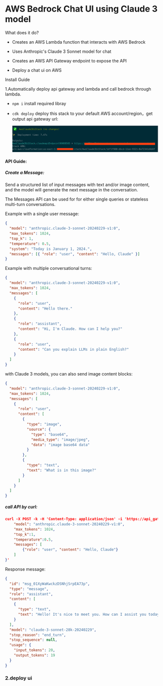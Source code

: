 # AWS Bedrock Chat UI using Claude 3 model

What does it do?

- Creates an AWS Lambda function that interacts with AWS Bedrock

- Uses Anthropic's Claude 3 Sonnet model for chat

- Creates an AWS API Gateway endpoint to expose the API

- Deploy a chat ui on AWS

Install Guide

1.Automatically deploy api gateway and lambda and call bedrock through lambda.

- `npm i` install required libray

- `cdk deploy` deploy this stack to your default AWS account/region，get output api gateway url:

  ![0](images/cdk_output.png)

#### API Guide:

##### Create a Message:

Send a structured list of input messages with text and/or image content, and the model will generate the next message in the conversation.

The Messages API can be used for for either single queries or stateless multi-turn conversations.

Example with a single user message:

```json
{
  "model": "anthropic.claude-3-sonnet-20240229-v1:0",
  "max_tokens": 1024,
  "top_k": 1,
  "temperature": 0.5,
  "system": "Today is January 1, 2024.",
  "messages": [{ "role": "user", "content": "Hello, Claude" }]
}
```

Example with multiple conversational turns:

```json
{
  "model": "anthropic.claude-3-sonnet-20240229-v1:0",
  "max_tokens": 1024,
  "messages": [
    {
      "role": "user",
      "content": "Hello there."
    },
    {
      "role": "assistant",
      "content": "Hi, I'm Claude. How can I help you?"
    },
    {
      "role": "user",
      "content": "Can you explain LLMs in plain English?"
    }
  ]
}
```

with Claude 3 models, you can also send image content blocks:

```json
{
  "model": "anthropic.claude-3-sonnet-20240229-v1:0",
  "max_tokens": 1024,
  "messages": [
    {
      "role": "user",
      "content": [
        {
          "type": "image",
          "source": {
            "type": "base64",
            "media_type": "image/jpeg",
            "data": "image base64 data"
          }
        },
        {
          "type": "text",
          "text": "What is in this image?"
        }
      ]
    }
  ]
}
```

##### call API by curl:

```json
curl -X POST -k -H 'Content-Type: application/json' -i 'https://api_gateway_url/v1/messages' --data '{
    "model": "anthropic.claude-3-sonnet-20240229-v1:0",
    "max_tokens": 1024,
    "top_k":1,
    "temperature":0.5,
    "messages": [
        {"role": "user", "content": "Hello, Claude"}
    ]
}'
```

Response message:

```json
{
  "id": "msg_01XyWaKwckzDSNhjSrpEA73p",
  "type": "message",
  "role": "assistant",
  "content": [
    {
      "type": "text",
      "text": "Hello! It's nice to meet you. How can I assist you today?"
    }
  ],
  "model": "claude-3-sonnet-28k-20240229",
  "stop_reason": "end_turn",
  "stop_sequence": null,
  "usage": {
    "input_tokens": 20,
    "output_tokens": 19
  }
}
```

### 2.deploy ui
